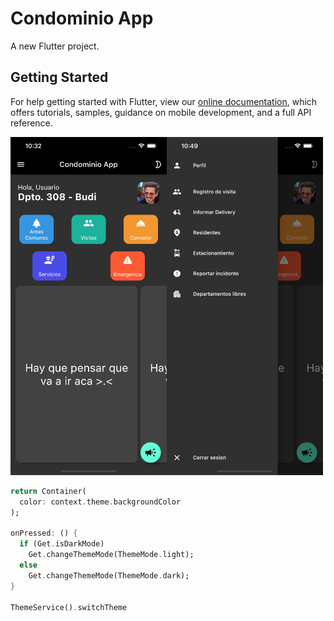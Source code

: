 # Condominio App

A new Flutter project.

## Getting Started

For help getting started with Flutter, view our
[online documentation](https://flutter.dev/docs), which offers tutorials,
samples, guidance on mobile development, and a full API reference.

<img src="https://github.com/luisfevq/Condominio_app/blob/develop/home.png" width="250" align="left"/>
<img src="https://github.com/luisfevq/Condominio_app/blob/develop/menu.png" width="250"/>

<Enter>

```dart
return Container(
  color: context.theme.backgroundColor
);

onPressed: () {
  if (Get.isDarkMode)
    Get.changeThemeMode(ThemeMode.light);
  else
    Get.changeThemeMode(ThemeMode.dark);
}

ThemeService().switchTheme
```

